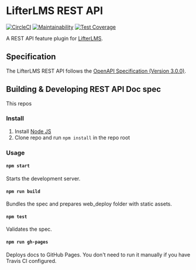 LifterLMS REST API
==================

[![CircleCI](https://circleci.com/gh/gocodebox/lifterlms-rest.svg?style=svg)](https://circleci.com/gh/gocodebox/lifterlms-rest)
[![Maintainability](https://api.codeclimate.com/v1/badges/e284255ac949d5764421/maintainability)](https://codeclimate.com/github/gocodebox/lifterlms-rest/maintainability)
[![Test Coverage](https://api.codeclimate.com/v1/badges/e284255ac949d5764421/test_coverage)](https://codeclimate.com/github/gocodebox/lifterlms-rest/test_coverage)

A REST API feature plugin for [LifterLMS](https://github.com/gocodebox/lifterlms).

## Specification

The LifterLMS REST API follows the [OpenAPI Specification (Version 3.0.0)](https://github.com/OAI/OpenAPI-Specification/blob/master/versions/3.0.0.md).


## Building & Developing REST API Doc spec

This repos

### Install

1. Install [Node JS](https://nodejs.org/)
2. Clone repo and run `npm install` in the repo root

### Usage

#### `npm start`
Starts the development server.

#### `npm run build`
Bundles the spec and prepares web_deploy folder with static assets.

#### `npm test`
Validates the spec.

#### `npm run gh-pages`
Deploys docs to GitHub Pages. You don't need to run it manually if you have Travis CI configured.
